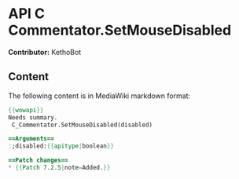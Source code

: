 # API C Commentator.SetMouseDisabled

**Contributor:** KethoBot

## Content

The following content is in MediaWiki markdown format:

```mediawiki
{{wowapi}}
Needs summary.
 C_Commentator.SetMouseDisabled(disabled)

==Arguments==
:;disabled:{{apitype|boolean}}

==Patch changes==
* {{Patch 7.2.5|note=Added.}}
```